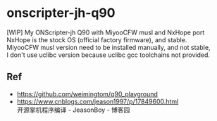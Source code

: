 # onscripter-jh-q90
[WIP] My ONScripter-jh Q90 with MiyooCFW musl and NxHope port  
NxHope is the stock OS (official factory firmware), and stable.   
MiyooCFW musl version need to be installed manually, and not stable,   
I don't use uclibc version because uclibc gcc toolchains not provided.  

## Ref  
* https://github.com/weimingtom/q90_playground  
* https://www.cnblogs.com/jeason1997/p/17849600.html   
开源掌机程序编译 - JeasonBoy - 博客园  

